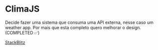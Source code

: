 # ClimaJS
Decide fazer uma sistema que consuma uma API externa, nesse caso um weather app. Por mais que esta completo quero melhorar o design. (COMPLETED ✅)

[StackBlitz](https://stackblitz.com/edit/web-platform-5v2usm?file=index.html)
